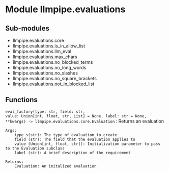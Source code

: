Module llmpipe.evaluations
==========================

Sub-modules
-----------
* llmpipe.evaluations.core
* llmpipe.evaluations.is_in_allow_list
* llmpipe.evaluations.llm_eval
* llmpipe.evaluations.max_chars
* llmpipe.evaluations.no_blocked_terms
* llmpipe.evaluations.no_long_words
* llmpipe.evaluations.no_slashes
* llmpipe.evaluations.no_square_brackets
* llmpipe.evaluations.not_in_blocked_list

Functions
---------

`eval_factory(type: str, field: str, value: Union[int, float, str, List] = None, label: str = None, **kwargs) ‑> llmpipe.evaluations.core.Evaluation`
:   Returns an evaluation
    
    Args:
        type s(str): The type of evaluation to create
        field (str): The field that the evaluation applies to
        value (Union[int, float, str]): Initialization parameter to pass to the Evaluation subclass
        label (str): A brief description of the requirement
    
    Returns:
        Evaluation: An initalized evaluation